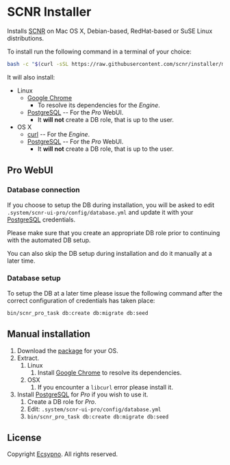 # SCNR Installer

Installs [SCNR](https://ecsypno.com/scnr-documentation/) on Mac OS X,
Debian-based, RedHat-based or SuSE Linux distributions.

To install run the following command in a terminal of your choice:

```bash
bash -c "$(curl -sSL https://raw.githubusercontent.com/scnr/installer/main/install.sh)"
```

It will also install:
* Linux
  * [Google Chrome](https://www.google.com/chrome/)
    * To resolve its dependencies for the _Engine_.
  * [PostgreSQL](https://www.postgresql.org/) -- For the _Pro_ WebUI.
      * It **will not** create a DB role, that is up to the user. 
* OS X
  * [curl](https://curl.se/) -- For the _Engine_.
  * [PostgreSQL](https://www.postgresql.org/) -- For the _Pro_ WebUI.
    * It **will not** create a DB role, that is up to the user.

## Pro WebUI

### Database connection

If you choose to setup the DB during installation, you will be asked to edit 
`.system/scnr-ui-pro/config/database.yml` and update
it with your [PostgreSQL](https://www.postgresql.org/) credentials.

Please make sure that you create an appropriate DB role prior to continuing with
the automated DB setup.

You can also skip the DB setup during installation and do it manually at a later time.

### Database setup

To setup the DB at a later time please issue the following command after the
correct configuration of credentials has taken place:

```
bin/scnr_pro_task db:create db:migrate db:seed
```

## Manual installation

1. Download the [package](https://downloads.ecsypno.com/) for your OS.
2. Extract.
   1. Linux
      1. Install [Google Chrome](https://www.google.com/chrome/) to resolve its dependencies.
   2. OSX
      1. If you encounter a `libcurl` error please install it.
3. Install [PostgreSQL](https://www.postgresql.org/) for _Pro_ if you wish to use it.
   1. Create a DB role for _Pro_.
   2. Edit: `.system/scnr-ui-pro/config/database.yml`
   3. `bin/scnr_pro_task db:create db:migrate db:seed`

## License

Copyright [Ecsypno](https://ecsypno.com/). 
All rights reserved.
